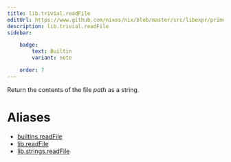 ```yaml
---
title: lib.trivial.readFile
editUrl: https://www.github.com/nixos/nix/blob/master/src/libexpr/primops.cc
description: lib.trivial.readFile
sidebar:

    badge:
        text: Builtin
        variant: note

    order: 7
---
```


Return the contents of the file *path* as a string.


# Aliases

- [builtins.readFile](/nix-doc-comments/reference/builtins/builtins-readFile)
- [lib.readFile](/nix-doc-comments/reference/lib/lib-readFile)
- [lib.strings.readFile](/nix-doc-comments/reference/lib/strings/lib-strings-readFile)


